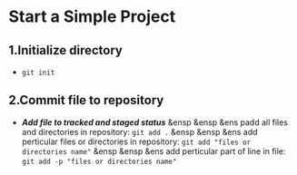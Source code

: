 Start a Simple Project
============

1.Initialize directory
--------
*   `git init`
   

2.Commit file to repository
--------
*   ***Add file to tracked and staged status***
&ensp &ensp &ens padd all files and directories in repository: `git add .`
&ensp &ensp &ens add perticular files or directories in repository: `git add "files or directories name"`
&ensp &ensp &ens add perticular part of line in file: `git add -p "files or directories name"`

   
